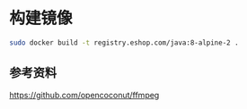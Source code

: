 构建镜像
======

```Bash
sudo docker build -t registry.eshop.com/java:8-alpine-2 .
```

参考资料
------
https://github.com/opencoconut/ffmpeg